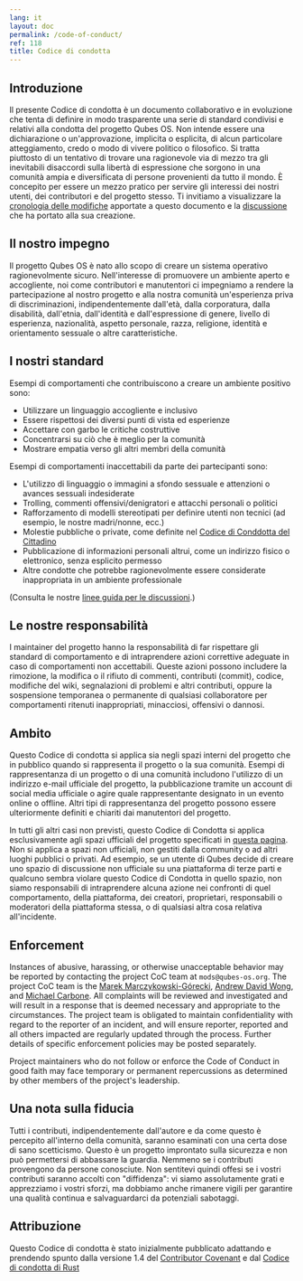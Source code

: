 ```yaml
---
lang: it
layout: doc
permalink: /code-of-conduct/
ref: 118
title: Codice di condotta
---
```


## Introduzione
Il presente Codice di condotta è un documento collaborativo e in evoluzione che tenta di definire in modo trasparente una serie di standard condivisi e relativi alla condotta del progetto Qubes OS. Non intende essere una dichiarazione o un'approvazione, implicita o esplicita, di alcun particolare atteggiamento, credo o modo di vivere politico o filosofico. Si tratta piuttosto di un tentativo di trovare una ragionevole via di mezzo tra gli inevitabili disaccordi sulla libertà di espressione che sorgono in una comunità ampia e diversificata di persone provenienti da tutto il mondo. È concepito per essere un mezzo pratico per servire gli interessi dei nostri utenti, dei contributori e del progetto stesso.
Ti invitiamo a visualizzare la [cronologia delle modifiche](https://github.com/QubesOS/qubes-doc/commits/master/about/code-of-conduct.md) apportate a questo documento e la [discussione](https://github.com/QubesOS/qubes-issues/issues/2163) che ha portato alla sua creazione.


## Il nostro impegno

Il progetto Qubes OS è nato allo scopo di creare un sistema operativo ragionevolmente sicuro. Nell'interesse di promuovere un ambiente aperto e accogliente, noi come contributori e manutentori ci impegniamo a rendere la partecipazione al nostro progetto e alla nostra comunità un'esperienza priva di discriminazioni, indipendentemente dall'età, dalla corporatura, dalla disabilità, dall'etnia, dall'identità e dall'espressione di genere, livello di esperienza, nazionalità, aspetto personale, razza, religione, identità e orientamento sessuale o altre caratteristiche.


## I nostri standard

Esempi di comportamenti che contribuiscono a creare un ambiente positivo
sono:

- Utilizzare un linguaggio accogliente e inclusivo
- Essere rispettosi dei diversi punti di vista ed esperienze
- Accettare con garbo le critiche costruttive
- Concentrarsi su ciò che è meglio per la comunità
- Mostrare empatia verso gli altri membri della comunità

Esempi di comportamenti inaccettabili da parte dei partecipanti sono:

- L'utilizzo di linguaggio o immagini a sfondo sessuale e attenzioni o avances sessuali indesiderate
- Trolling, commenti offensivi/denigratori e attacchi personali o politici
- Rafforzamento di modelli stereotipati per definire utenti non tecnici (ad esempio, le nostre madri/nonne, ecc.)
- Molestie pubbliche o private, come definite nel [Codice di Conddotta del Cittadino](https://github.com/stumpsyn/policies/blob/master/citizen_code_of_conduct.md)
- Pubblicazione di informazioni personali altrui, come un indirizzo fisico o elettronico, senza esplicito permesso
- Altre condotte che potrebbe ragionevolmente essere considerate inappropriata in un ambiente professionale

(Consulta le nostre [linee guida per le discussioni](/support/#discussion-guidelines).)

## Le nostre responsabilità

I maintainer del progetto hanno la responsabilità di far rispettare gli standard di comportamento e di intraprendere azioni correttive adeguate in caso di comportamenti non accettabili. Queste azioni possono includere la rimozione, la modifica o il rifiuto di commenti, contributi (commit), codice, modifiche del wiki, segnalazioni di problemi e altri contributi, oppure la sospensione temporanea o permanente di qualsiasi collaboratore per comportamenti ritenuti inappropriati, minacciosi, offensivi o dannosi.

## Ambito

Questo Codice di condotta si applica sia negli spazi interni del progetto che in pubblico quando si rappresenta il progetto o la sua comunità. Esempi di rappresentanza di un progetto o di una comunità includono l'utilizzo di un indirizzo e-mail ufficiale del progetto, la pubblicazione tramite un account di social media ufficiale o agire quale rappresentante designato in un evento online o offline. Altri tipi di rappresentanza del progetto possono essere ulteriormente definiti e chiariti dai manutentori del progetto.

In tutti gli altri casi non previsti, questo Codice di Condotta si applica esclusivamente agli spazi ufficiali del progetto specificati in [questa pagina](/support/). Non si applica a spazi non ufficiali, non gestiti dalla community o ad altri luoghi pubblici o privati. Ad esempio, se un utente di Qubes decide di creare uno spazio di discussione non ufficiale su una piattaforma di terze parti e qualcuno sembra violare questo Codice di Condotta in quello spazio, non siamo responsabili di intraprendere alcuna azione nei confronti di quel comportamento, della piattaforma, dei creatori, proprietari, responsabili o moderatori della piattaforma stessa, o di qualsiasi altra cosa relativa all'incidente.


## Enforcement

Instances of abusive, harassing, or otherwise unacceptable behavior may be
reported by contacting the project CoC team at `mods@qubes-os.org`. The project
CoC team is the [Marek
Marczykowski-Górecki](/team/#marek-marczykowski-g%C3%B3recki), [Andrew David
Wong](/team/#andrew-david-wong), and [Michael Carbone](/team/#michael-carbone).
All complaints will be reviewed and investigated and will result in a response
that is deemed necessary and appropriate to the circumstances. The project team
is obligated to maintain confidentiality with regard to the reporter of an
incident, and will ensure reporter, reported and all others impacted are
regularly updated through the process. Further details of specific enforcement
policies may be posted separately.

Project maintainers who do not follow or enforce the Code of Conduct in good
faith may face temporary or permanent repercussions as determined by other
members of the project's leadership.

## Una nota sulla fiducia

Tutti i contributi, indipendentemente dall'autore e da come questo è percepito all'interno della comunità, saranno esaminati con una certa dose di sano scetticismo. Questo è un progetto improntato sulla sicurezza e non può permettersi di abbassare la guardia. Nemmeno se i contributi provengono da persone conosciute. Non sentitevi quindi offesi se i vostri contributi saranno accolti con "diffidenza": vi siamo assolutamente grati e apprezziamo i vostri sforzi, ma dobbiamo anche rimanere vigili per garantire una qualità continua e salvaguardarci da potenziali sabotaggi.

## Attribuzione
Questo Codice di condotta è stato inizialmente pubblicato adattando e prendendo spunto dalla versione 1.4 del [Contributor Covenant](https://contributor-covenant.org/version/1/4) e dal [Codice di condotta di Rust](https://www.rust-lang.org/en-US/conduct.html)
